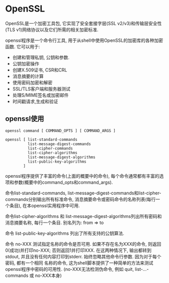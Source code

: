 # OpenSSL

OpenSSL是一个加密工具包, 它实现了安全套接字层(SSL v2/v3)和传输层安全性(TLS v1)网络协议以及它们所需的相关加密标准.

openssl程序是一个命令行工具, 用于从shell中使用OpenSSL的加密库的各种加密函数. 它可以用于:

- 创建和管理私钥, 公钥和参数.
- 公钥加密操作
- 创建X.509证书, CSR和CRL
- 消息摘要的计算
- 使用密码加密和解密
- SSL/TLS客户端和服务器测试
- 处理S/MIME签名或加密邮件
- 时间戳请求,生成和验证

## openssl使用

```
openssl command [ COMMAND_OPTS ] [ COMMAND_ARGS ]

openssl [ list-standard-commands
          list-message-digest-commands
          list-cipher-commands
          list-cipher-algorithms
          list-message-digest-algorithms
          list-public-key-algorithms
        ]
```

openssl程序提供了丰富的命令(上面的概要中的命令), 每个命令通常都有丰富的选项和参数(概要中的command_opts和command_args).

命令list-standard-commands, list-message-digest-commands和list-cipher-commands分别输出所有标准命令,
消息摘要命令或密码命令的名称列表(每行一个条目), 在本openssl实用程序中可用.

命令list-cipher-algorithms 和 list-message-digest-algorithms列出所有密码和消息摘要名称, 每行一个条目. 别名列为:
from => to

命令 list-public-key-algorithms 列出了所有支持的公钥算法.

命令 no-XXX 测试指定名称的命令是否可用. 如果不存在名为XXX的命令, 则返回0(成功)并打印no-XXX; 否则返回1并打印XXX. 
在这两种情况下, 输出都转到stdout, 并且没有任何内容打印到stderr. 始终忽略其他命令行参数. 因为对于每个密码, 都有一个相同
名称的命令, 这为shell脚本提供了一种简单的方法来测试openssl程序中密码的可用性. (no-XXX无法检测伪命令, 例如 quit, 
list-...-commands 或 no-XXX本身)


